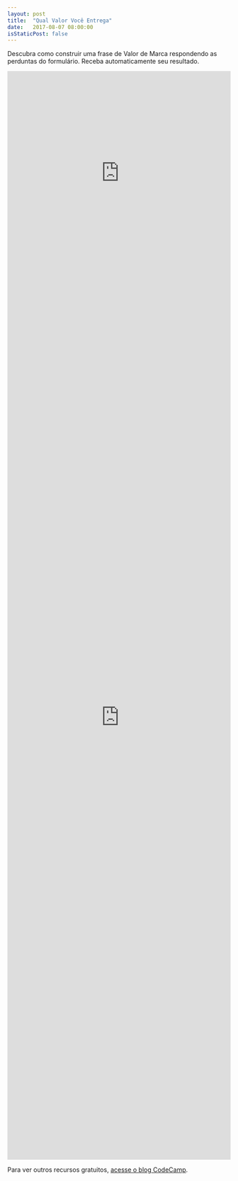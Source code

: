 ```yaml
---
layout: post
title:  "Qual Valor Você Entrega"
date:   2017-08-07 08:00:00
isStaticPost: false
---
```


Descubra como construir uma frase de Valor de Marca respondendo as perduntas do formulário. Receba automaticamente seu resultado. 

<iframe src="https://embed.ted.com/talks/lang/pt-br/simon_sinek_how_great_leaders_inspire_action" width="100%" height="460" frameborder="0" scrolling="no" webkitAllowFullScreen mozallowfullscreen allowFullScreen></iframe>

<iframe src="https://docs.google.com/forms/d/e/1FAIpQLSczzKqh-_H3l7fhmSNMBRXtNCPjJrJXbnBs0dNoTdleOU43Ew/viewform?embedded=true" width="100%" height="2000" frameborder="0" marginheight="0" marginwidth="0">Loading...</iframe>

Para ver outros recursos gratuitos, [acesse o blog CodeCamp](http://codecamp.com.br/work/). 


